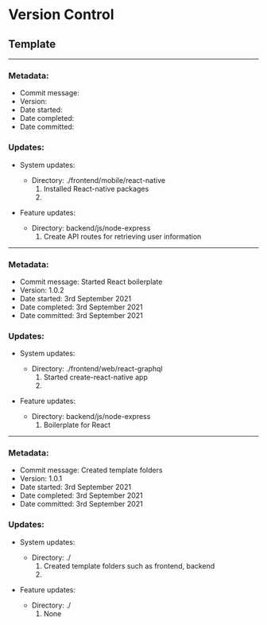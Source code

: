 # Version Control
## Template

------------------------

### Metadata:
- Commit message:
- Version: 
- Date started: 
- Date completed: 
- Date committed: 

### Updates:
- System updates:
  - Directory: ./frontend/mobile/react-native
    1. Installed React-native packages
    2. 

- Feature updates:
  - Directory: backend/js/node-express
    1. Create API routes for retrieving user information

------------------------

### Metadata:
- Commit message: Started React boilerplate
- Version: 1.0.2
- Date started: 3rd September 2021
- Date completed: 3rd September 2021
- Date committed: 3rd September 2021

### Updates:
- System updates:
    - Directory: ./frontend/web/react-graphql
        1. Started create-react-native app
        2.

- Feature updates:
    - Directory: backend/js/node-express
        1. Boilerplate for React
        

-----------------------

### Metadata:
- Commit message: Created template folders
- Version: 1.0.1
- Date started: 3rd September 2021
- Date completed: 3rd September 2021
- Date committed: 3rd September 2021

### Updates:
- System updates:
    - Directory: ./
        1. Created template folders such as frontend, backend
        2.

- Feature updates:
    - Directory: ./
        1. None



